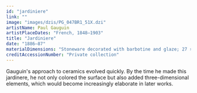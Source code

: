 ```yaml
---
id: "jardiniere"
link: ""
image: "images/dzis/PG_047BR1_51X.dzi"
artistName: Paul Gauguin
artistPlaceDates: "French, 1848–1903"
title: "Jardiniere"
date: "1886–87"
materialDimensions: "Stoneware decorated with barbotine and glaze; 27 × 40 × 22 cm (10 5/8 × 15 3/4 × 8 11/16 in.)"
creditAccessionNumber: "Private collection"
---
```


Gauguin's approach to ceramics evolved quickly. By the time he made this jardinere, he not only colored the surface but also added three-dimensional elements, which would become increasingly elaborate in later works. 
